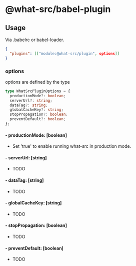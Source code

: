 
# @what-src/babel-plugin

## Usage

Via .babelrc or babel-loader.
```json
{
  "plugins": [["module:@what-src/plugin", options]]
}
```

### options

options are defined by the type

```ts
type WhatSrcPluginOptions = {
  productionMode?: boolean;
  serverUrl?: string;
  dataTag?: string;
  globalCacheKey?: string;
  stopPropagation?: boolean;
  preventDefault?: boolean;
};
```

#### - productionMode: [boolean]
  - Set 'true' to enable running what-src in production mode.
#### - serverUrl: [string]
  - TODO
#### - dataTag: [string]
  - TODO
#### - globalCacheKey: [string]
  - TODO
#### - stopPropagation: [boolean]
  - TODO
#### - preventDefault: [boolean]
  - TODO
